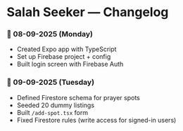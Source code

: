 # Salah Seeker — Changelog

### 📅 08-09-2025 (Monday)

- Created Expo app with TypeScript
- Set up Firebase project + config
- Built login screen with Firebase Auth

### 📅 09-09-2025 (Tuesday)

- Defined Firestore schema for prayer spots
- Seeded 20 dummy listings
- Built `/add-spot.tsx` form
- Fixed Firestore rules (write access for signed-in users)
